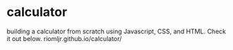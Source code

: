 # calculator
building a calculator from scratch using Javascript, CSS, and HTML. Check it out below.
riomljr.github.io/calculator/
